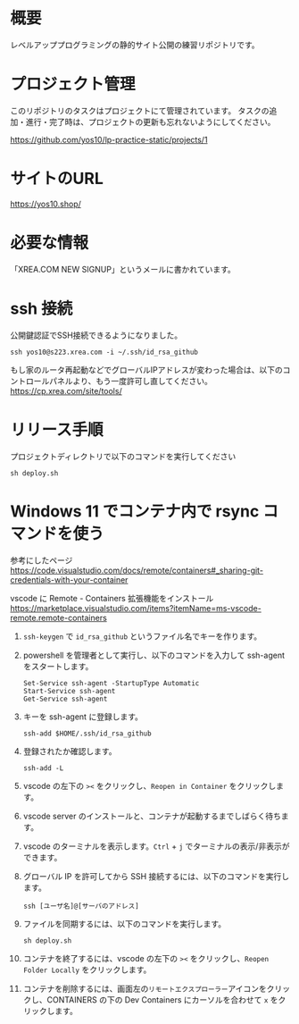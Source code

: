 # 概要
レベルアッププログラミングの静的サイト公開の練習リポジトリです。

# プロジェクト管理

このリポジトリのタスクはプロジェクトにて管理されています。
タスクの追加・進行・完了時は、プロジェクトの更新も忘れないようにしてください。

https://github.com/yos10/lp-practice-static/projects/1

# サイトのURL
https://yos10.shop/

# 必要な情報
「XREA.COM NEW SIGNUP」というメールに書かれています。

# ssh 接続
公開鍵認証でSSH接続できるようになりました。
```
ssh yos10@s223.xrea.com -i ~/.ssh/id_rsa_github
```
もし家のルータ再起動などでグローバルIPアドレスが変わった場合は、以下のコントロールパネルより、もう一度許可し直してください。
https://cp.xrea.com/site/tools/

# リリース手順

プロジェクトディレクトリで以下のコマンドを実行してください

```
sh deploy.sh
```

# Windows 11 でコンテナ内で rsync コマンドを使う

参考にしたページ  
https://code.visualstudio.com/docs/remote/containers#_sharing-git-credentials-with-your-container

vscode に Remote - Containers 拡張機能をインストール  
https://marketplace.visualstudio.com/items?itemName=ms-vscode-remote.remote-containers

1. `ssh-keygen` で `id_rsa_github` というファイル名でキーを作ります。

1. powershell を管理者として実行し、以下のコマンドを入力して ssh-agent をスタートします。
    ```
    Set-Service ssh-agent -StartupType Automatic
    Start-Service ssh-agent
    Get-Service ssh-agent
    ```

1. キーを ssh-agent に登録します。
    ```
    ssh-add $HOME/.ssh/id_rsa_github
    ```

1. 登録されたか確認します。
    ```
    ssh-add -L
    ```

1. vscode の左下の `><` をクリックし、`Reopen in Container` をクリックします。

1. vscode server のインストールと、コンテナが起動するまでしばらく待ちます。

1. vscode のターミナルを表示します。`Ctrl` + `j` でターミナルの表示/非表示ができます。

1. グローバル IP を許可してから SSH 接続するには、以下のコマンドを実行します。
    ```
    ssh [ユーザ名]@[サーバのアドレス]
    ```

1. ファイルを同期するには、以下のコマンドを実行します。
    ```
    sh deploy.sh
    ```

1. コンテナを終了するには、vscode の左下の `><` をクリックし、`Reopen Folder Locally` をクリックします。

1. コンテナを削除するには、画面左の`リモートエクスプローラー`アイコンをクリックし、CONTAINERS の下の Dev Containers にカーソルを合わせて `x` をクリックします。
